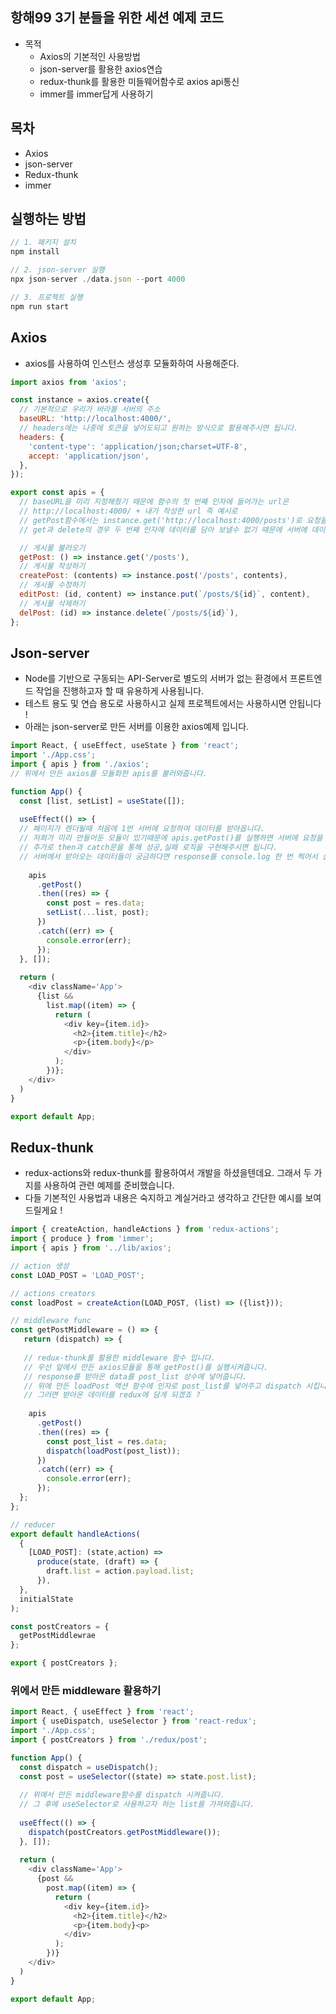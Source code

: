 ## 항해99 3기 분들을 위한 세션 예제 코드
- 목적
  - Axios의 기본적인 사용방법
  - json-server를 활용한 axios연습
  - redux-thunk를 활용한 미들웨어함수로 axios api통신
  - immer를 immer답게 사용하기

## 목차
- Axios
- json-server
- Redux-thunk
- immer

## 실행하는 방법
```javascript
// 1. 패키지 설치
npm install
```
```javascript
// 2. json-server 실행
npx json-server ./data.json --port 4000
```
```javascript
// 3. 프로젝트 실행
npm run start
```

## Axios
- axios를 사용하여 인스턴스 생성후 모듈화하여 사용해준다.
```javascript
import axios from 'axios';

const instance = axios.create({
  // 기본적으로 우리가 바라볼 서버의 주소
  baseURL: 'http://localhost:4000/',
  // headers에는 나중에 토큰을 넣어도되고 원하는 방식으로 활용해주시면 됩니다.
  headers: {
    'content-type': 'application/json;charset=UTF-8',
    accept: 'application/json',
  },
});

export const apis = {
  // baseURL을 미리 지정해줬기 때문에 함수의 첫 번째 인자에 들어가는 url은
  // http://localhost:4000/ + 내가 작성한 url 즉 예시로
  // getPost함수에서는 instance.get('http://localhost:4000/posts')로 요청을 보내게 됩니다.
  // get과 delete의 경우 두 번째 인자에 데이터를 담아 보낼수 없기 때문에 서버에 데이터를 보낼경우 쿼리를 이용하여 보내주도록 합니다.

  // 게시물 불러오기
  getPost: () => instance.get('/posts'),
  // 게시물 작성하기
  createPost: (contents) => instance.post('/posts', contents),
  // 게시물 수정하기
  editPost: (id, content) => instance.put(`/posts/${id}`, content),
  // 게시물 삭제하기
  delPost: (id) => instance.delete(`/posts/${id}`),
};
```

## Json-server
- Node를 기반으로 구동되는 API-Server로 별도의 서버가 없는 환경에서 프론트엔드 작업을 진행하고자 할 때 유용하게 사용됩니다.
- 테스트 용도 및 연습 용도로 사용하시고 실제 프로젝트에서는 사용하시면 안됩니다 !
- 아래는 json-server로 만든 서버를 이용한 axios예제 입니다.

```javascript
import React, { useEffect, useState } from 'react';
import './App.css';
import { apis } from './axios';
// 위에서 만든 axios를 모듈화한 apis를 불러와줍니다.

function App() {
  const [list, setList] = useState([]);
  
  useEffect(() => {
  // 페이지가 렌더될때 처음에 1번 서버에 요청하여 데이터를 받아옵니다.
  // 저희가 미리 만들어둔 모듈이 있기때문에 apis.getPost()를 실행하면 서버에 요청을 보내게 됩니다.
  // 추가로 then과 catch문을 통해 성공,실패 로직을 구현해주시면 됩니다.
  // 서버에서 받아오는 데이터들이 궁금하다면 response를 console.log 한 번 찍어서 살펴보세요 !
  
    apis
      .getPost()
      .then((res) => {
        const post = res.data;
        setList(...list, post);
      })
      .catch((err) => {
        console.error(err);
      });
  }, []);
  
  return (
    <div className='App'>
      {list &&
        list.map((item) => {
          return (
            <div key={item.id}>
              <h2>{item.title}</h2>
              <p>{item.body}</p>
            </div>
          );
        })};
    </div>
  )
}

export default App;
```
## Redux-thunk
- redux-actions와 redux-thunk를 활용하여서 개발을 하셨을텐데요. 그래서 두 가지를 사용하여 관련 예제를 준비했습니다.
- 다들 기본적인 사용법과 내용은 숙지하고 계실거라고 생각하고 간단한 예시를 보여드릴게요 !
```javascript
import { createAction, handleActions } from 'redux-actions';
import { produce } from 'immer';
import { apis } from '../lib/axios';

// action 생성
const LOAD_POST = 'LOAD_POST';

// actions creators
const loadPost = createAction(LOAD_POST, (list) => ({list}));

// middleware func
const getPostMiddleware = () => {
   return (dispatch) => {
   
   // redux-thunk를 활용한 middleware 함수 입니다.
   // 우선 앞에서 만든 axios모듈을 통해 getPost()를 실행시켜줍니다.
   // response를 받아온 data를 post_list 상수에 넣어줍니다.
   // 위에 만든 loadPost 액션 함수에 인자로 post_list를 넣어주고 dispatch 시킵니다.
   // 그러면 받아온 데이터를 redux에 담게 되겠죠 ?
   
    apis
      .getPost()
      .then((res) => {
        const post_list = res.data;
        dispatch(loadPost(post_list));
      })
      .catch((err) => {
        console.error(err);
      });
  };
};

// reducer
export default handleActions(
  {
    [LOAD_POST]: (state,action) =>
      produce(state, (draft) => {
        draft.list = action.payload.list;
      }),
  },
  initialState
);

const postCreators = {
  getPostMiddlewrae
};

export { postCreators };
```

### 위에서 만든 middleware 활용하기
```javascript
import React, { useEffect } from 'react';
import { useDispatch, useSelector } from 'react-redux';
import './App.css';
import { postCreators } from './redux/post';

function App() {
  const dispatch = useDispatch();
  const post = useSelector((state) => state.post.list);
  
  // 위에서 만든 middleware함수를 dispatch 시켜줍니다.
  // 그 후에 useSelector로 사용하고자 하는 list를 가져와줍니다.
  
  useEffect(() => {
    dispatch(postCreators.getPostMiddleware());
  }, []);
  
  return (
    <div className='App'>
      {post &&
        post.map((item) => {
          return (
            <div key={item.id}>
              <h2>{item.title}</h2>
              <p>{item.body}<p>
            </div>
          );
        })}
    </div>
  )
}

export default App;
 
```

